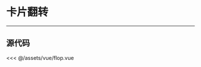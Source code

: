 # 卡片翻转

---

<flop></flop>

<script setup >
import Flop from '../../../assets/vue/flop.vue'
</script>

## 源代码

<<< @/assets/vue/flop.vue
